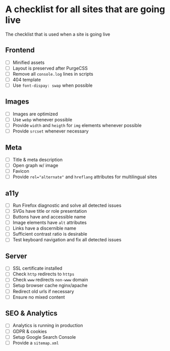 # A checklist for all sites that are going live
The checklist that is used when a site is going live

## Frontend
- [ ] Minified assets
- [ ] Layout is preserved after PurgeCSS 
- [ ] Remove all `console.log` lines in scripts
- [ ] 404 template
- [ ] Use `font-dispay: swap` when possible

## Images
- [ ] Images are optimized
- [ ] Use `webp` whenever possible
- [ ] Provide `width` and `heigth` for `img` elements whenever possible
- [ ] Provide `srcset` whenever necessary

## Meta
- [ ] Title & meta description
- [ ] Open graph w/ image
- [ ] Favicon
- [ ] Provide `rel="alternate"` and `hreflang` attributes for multilingual sites

## a11y
- [ ] Run Firefox diagnostic and solve all detected issues
- [ ] SVGs have title or role presentation
- [ ] Buttons have and accessible name
- [ ] Image elements have `alt` attributes
- [ ] Links have a discernible name
- [ ] Sufficient contrast ratio is desirable
- [ ] Test keyboard navigation and fix all detected issues

## Server
- [ ] SSL certificate installed
- [ ] Check `http` redirects to `https`
- [ ] Check `www` redirects `non-www` domain
- [ ] Setup browser cache nginx/apache
- [ ] Redirect old urls if necessary
- [ ] Ensure no mixed content

## SEO & Analytics
- [ ] Analytics is running in production
- [ ] GDPR & cookies
- [ ] Setup Google Search Console
- [ ] Provide a `sitemap.xml`
